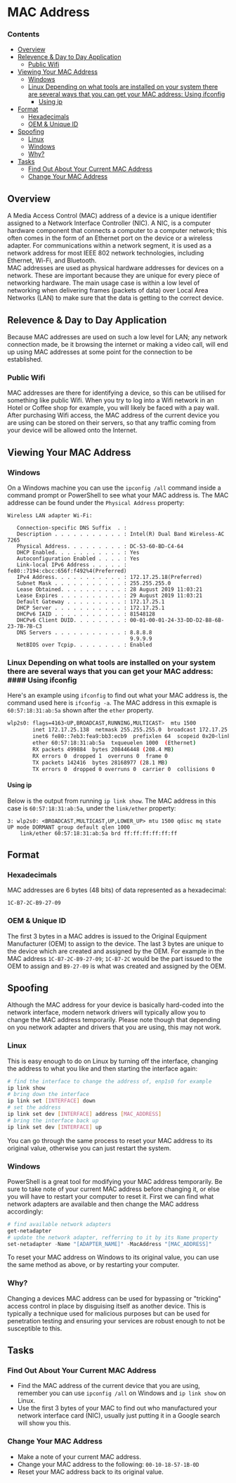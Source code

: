 # MAC Address
<!--TOC_START-->
### Contents
- [Overview](#overview)
- [Relevence & Day to Day Application](#relevence--day-to-day-application)
	- [Public Wifi](#public-wifi)
- [Viewing Your MAC Address](#viewing-your-mac-address)
	- [Windows](#windows)
	- [Linux Depending on what tools are installed on your system there are several ways that you can get your MAC address:  Using ifconfig](#linux-depending-on-what-tools-are-installed-on-your-system-there-are-several-ways-that-you-can-get-your-mac-address--using-ifconfig)
		- [Using ip](#using-ip)
- [Format](#format)
	- [Hexadecimals](#hexadecimals)
	- [OEM & Unique ID](#oem--unique-id)
- [Spoofing](#spoofing)
	- [Linux](#linux)
	- [Windows](#windows-1)
	- [Why?](#why)
- [Tasks](#tasks)
	- [Find Out About Your Current MAC Address](#find-out-about-your-current-mac-address)
	- [Change Your MAC Address](#change-your-mac-address)

<!--TOC_END-->
## Overview
A Media Access Control (MAC) address of a device is a unique identifier assigned to a Network Interface Controller (NIC).
A NIC, is a computer hardware component that connects a computer to a computer network; this often comes in the form of an Ethernet port on the device or a wireless adapter.
For communications within a network segment, it is used as a network address for most IEEE 802 network technologies, including Ethernet, Wi-Fi, and Bluetooth.  
MAC addresses are used as physical hardware addresses for devices on a network.
These are important because they are unique for every piece of networking hardware.
The main usage case is within a low level of networking when delivering frames (packets of data) over Local Area Networks (LAN) to make sure that the data is getting to the correct device.
## Relevence & Day to Day Application
Because MAC addresses are used on such a low level for LAN; any network connection made, be it browsing the internet or making a video call, will end up using MAC addresses at some point for the connection to be established.
### Public Wifi
MAC addresses are there for identifying a device, so this can be utilised for something like public Wifi.
When you try to log into a Wifi network in an Hotel or Coffee shop for example, you will likely be faced with a pay wall.
After purchasing Wifi access, the MAC address of the current device you are using can be stored on their servers, so that any traffic coming from your device will be allowed onto the Internet.
## Viewing Your MAC Address
### Windows
On a Windows machine you can use the `ipconfig /all` command inside a command prompt or PowerShell to see what your MAC address is.
The MAC addresse can be found under the `Physical Address` property:
```text
Wireless LAN adapter Wi-Fi:

   Connection-specific DNS Suffix  . :
   Description . . . . . . . . . . . : Intel(R) Dual Band Wireless-AC 7265
   Physical Address. . . . . . . . . : DC-53-60-BD-C4-64
   DHCP Enabled. . . . . . . . . . . : Yes
   Autoconfiguration Enabled . . . . : Yes
   Link-local IPv6 Address . . . . . : fe80::7194:cbcc:656f:f492%4(Preferred)
   IPv4 Address. . . . . . . . . . . : 172.17.25.18(Preferred)
   Subnet Mask . . . . . . . . . . . : 255.255.255.0
   Lease Obtained. . . . . . . . . . : 28 August 2019 11:03:21
   Lease Expires . . . . . . . . . . : 29 August 2019 11:03:21
   Default Gateway . . . . . . . . . : 172.17.25.1
   DHCP Server . . . . . . . . . . . : 172.17.25.1
   DHCPv6 IAID . . . . . . . . . . . : 81548128
   DHCPv6 Client DUID. . . . . . . . : 00-01-00-01-24-33-DD-D2-B8-6B-23-7B-7B-C3
   DNS Servers . . . . . . . . . . . : 8.8.8.8
                                       9.9.9.9
   NetBIOS over Tcpip. . . . . . . . : Enabled
```
### Linux Depending on what tools are installed on your system there are several ways that you can get your MAC address: #### Using ifconfig
Here's an example using `ifconfig` to find out what your MAC address is, the command used here is `ifconfig -a`.
The MAC address in this exmaple is `60:57:18:31:ab:5a` shown after the `ether` property.
```bash
wlp2s0: flags=4163<UP,BROADCAST,RUNNING,MULTICAST>  mtu 1500
        inet 172.17.25.138  netmask 255.255.255.0  broadcast 172.17.25.255
        inet6 fe80::7eb3:fea9:bb3:ecb9  prefixlen 64  scopeid 0x20<link>
        ether 60:57:18:31:ab:5a  txqueuelen 1000  (Ethernet)
        RX packets 499884  bytes 208446448 (208.4 MB)
        RX errors 0  dropped 1  overruns 0  frame 0
        TX packets 142416  bytes 28168977 (28.1 MB)
        TX errors 0  dropped 0 overruns 0  carrier 0  collisions 0
```
#### Using ip
Below is the output from running `ip link show`.
The MAC address in this case is `60:57:18:31:ab:5a`, under the `link/ether` property:
```text
3: wlp2s0: <BROADCAST,MULTICAST,UP,LOWER_UP> mtu 1500 qdisc mq state UP mode DORMANT group default qlen 1000
    link/ether 60:57:18:31:ab:5a brd ff:ff:ff:ff:ff:ff
```
## Format
### Hexadecimals
MAC addresses are 6 bytes (48 bits) of data represented as a hexadecimal:
```text
1C-B7-2C-B9-27-09
```
### OEM & Unique ID
The first 3 bytes in a MAC addres is issued to the Original Equipment Manufacturer (OEM) to assign to the device.
The last 3 bytes are unique to the device which are created and assigned by the OEM.
For example in the MAC address `1C-B7-2C-B9-27-09`; `1C-B7-2C` would be the part issued to the OEM to assign and `B9-27-09` is what was created and assigned by the OEM.
## Spoofing
Although the MAC address for your device is basically hard-coded into the network interface, modern network drivers will typically allow you to change the MAC address temporarily.
Please note though that depending on you network adapter and drivers that you are using, this may not work.
### Linux
This is easy enough to do on Linux by turning off the interface, changing the address to what you like and then starting the interface again:
```bash
# find the interface to change the address of, enp1s0 for example
ip link show
# bring down the interface
ip link set [INTERFACE] down
# set the address
ip link set dev [INTERFACE] address [MAC_ADDRESS]
# bring the interface back up
ip link set dev [INTERFACE] up
```
You can go through the same process to reset your MAC address to its original value, otherwise you can just restart the system.
### Windows
PowerShell is a great tool for modifying your MAC address temporarily.
Be sure to take note of your current MAC address before changing it, or else you will have to restart your computer to reset it.
First we can find what network adapters are available and then change the MAC address accordingly:
```powershell
# find available network adapters
get-netadapter
# update the network adapter, refferring to it by its Name property
set-netadapter -Name "[ADAPTER_NAME]" -MacAddress "[MAC_ADDRESS]"
```
To reset your MAC address on Windows to its original value, you can use the same method as above, or by restarting your computer.
### Why?
Changing a devices MAC address can be used for bypassing or "tricking" access control in place by disguising itself as another device.
This is typically a technique used for malicious purposes but can be used for penetration testing and ensuring your services are robust enough to not be susceptible to this.
## Tasks
### Find Out About Your Current MAC Address
- Find the MAC address of the current device that you are using, remember you can use `ipconfig /all` on Windows and `ip link show` on Linux.
- Use the first 3 bytes of your MAC to find out who manufactured your network interface card (NIC), usually just putting it in a Google search will show you this.
### Change Your MAC Address
- Make a note of your current MAC address.
- Change your MAC address to the following: `00-10-18-57-1B-0D`
- Reset your MAC address back to its original value.
